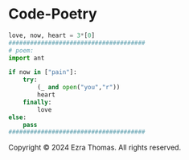 # Code-Poetry

```Python
love, now, heart = 3*[0]
######################################
# poem:
import ant

if now in ["pain"]:
    try:
        (_ and open("you","r"))
        heart     
    finally:
        love
else:
    pass
######################################
```
Copyright © 2024 Ezra Thomas. All rights reserved.
